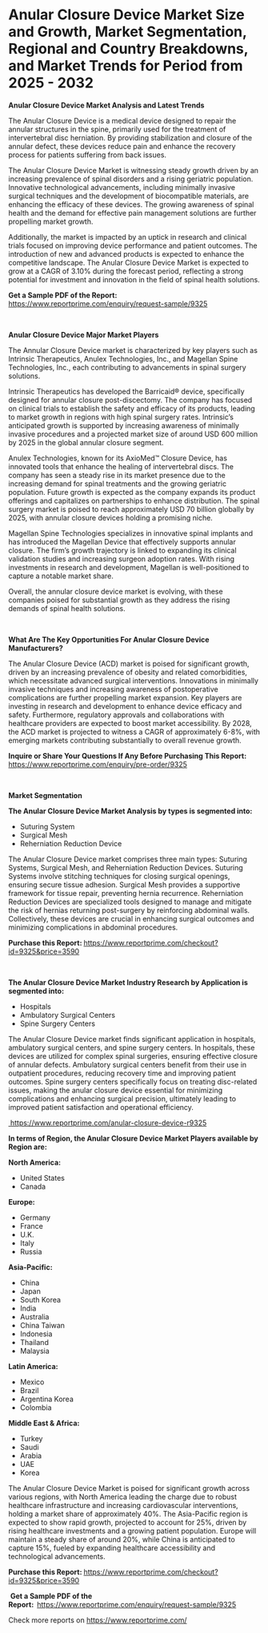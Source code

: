 <p><h1>Anular Closure Device Market Size and Growth, Market Segmentation, Regional and Country Breakdowns, and Market Trends for Period from 2025 -  2032</h1></p><p><strong>Anular Closure Device Market Analysis and Latest Trends</strong></p>
<p><p>The Anular Closure Device is a medical device designed to repair the annular structures in the spine, primarily used for the treatment of intervertebral disc herniation. By providing stabilization and closure of the annular defect, these devices reduce pain and enhance the recovery process for patients suffering from back issues. </p><p>The Anular Closure Device Market is witnessing steady growth driven by an increasing prevalence of spinal disorders and a rising geriatric population. Innovative technological advancements, including minimally invasive surgical techniques and the development of biocompatible materials, are enhancing the efficacy of these devices. The growing awareness of spinal health and the demand for effective pain management solutions are further propelling market growth.</p><p>Additionally, the market is impacted by an uptick in research and clinical trials focused on improving device performance and patient outcomes. The introduction of new and advanced products is expected to enhance the competitive landscape. The Anular Closure Device Market is expected to grow at a CAGR of 3.10% during the forecast period, reflecting a strong potential for investment and innovation in the field of spinal health solutions.</p></p>
<p><strong>Get a Sample PDF of the Report:&nbsp;</strong> <a href="https://www.reportprime.com/enquiry/request-sample/9325?utm_campaign=3131&utm_medium=2&utm_source=Github&utm_content=ia&utm_term=20032025&utm_id=anular-closure-device">https://www.reportprime.com/enquiry/request-sample/9325</a></p>
<p>&nbsp;</p>
<p><strong>Anular Closure Device Major Market Players</strong></p>
<p><p>The Annular Closure Device market is characterized by key players such as Intrinsic Therapeutics, Anulex Technologies, Inc., and Magellan Spine Technologies, Inc., each contributing to advancements in spinal surgery solutions.</p><p>Intrinsic Therapeutics has developed the Barricaid® device, specifically designed for annular closure post-discectomy. The company has focused on clinical trials to establish the safety and efficacy of its products, leading to market growth in regions with high spinal surgery rates. Intrinsic’s anticipated growth is supported by increasing awareness of minimally invasive procedures and a projected market size of around USD 600 million by 2025 in the global annular closure segment.</p><p>Anulex Technologies, known for its AxioMed™ Closure Device, has innovated tools that enhance the healing of intervertebral discs. The company has seen a steady rise in its market presence due to the increasing demand for spinal treatments and the growing geriatric population. Future growth is expected as the company expands its product offerings and capitalizes on partnerships to enhance distribution. The spinal surgery market is poised to reach approximately USD 70 billion globally by 2025, with annular closure devices holding a promising niche.</p><p>Magellan Spine Technologies specializes in innovative spinal implants and has introduced the Magellan Device that effectively supports annular closure. The firm’s growth trajectory is linked to expanding its clinical validation studies and increasing surgeon adoption rates. With rising investments in research and development, Magellan is well-positioned to capture a notable market share.</p><p>Overall, the annular closure device market is evolving, with these companies poised for substantial growth as they address the rising demands of spinal health solutions.</p></p>
<p>&nbsp;</p>
<p><strong>What Are The Key Opportunities For Anular Closure Device Manufacturers?</strong></p>
<p><p>The Anular Closure Device (ACD) market is poised for significant growth, driven by an increasing prevalence of obesity and related comorbidities, which necessitate advanced surgical interventions. Innovations in minimally invasive techniques and increasing awareness of postoperative complications are further propelling market expansion. Key players are investing in research and development to enhance device efficacy and safety. Furthermore, regulatory approvals and collaborations with healthcare providers are expected to boost market accessibility. By 2028, the ACD market is projected to witness a CAGR of approximately 6-8%, with emerging markets contributing substantially to overall revenue growth.</p></p>
<p><strong>Inquire or Share Your Questions If Any Before Purchasing This Report:</strong> <a href="https://www.reportprime.com/enquiry/pre-order/9325?utm_campaign=3131&utm_medium=2&utm_source=Github&utm_content=ia&utm_term=20032025&utm_id=anular-closure-device">https://www.reportprime.com/enquiry/pre-order/9325</a></p>
<p>&nbsp;</p>
<p><strong>Market Segmentation</strong></p>
<p><strong>The Anular Closure Device Market Analysis by types is segmented into:</strong></p>
<p><ul><li>Suturing System</li><li>Surgical Mesh</li><li>Reherniation Reduction Device</li></ul></p>
<p><p>The Anular Closure Device market comprises three main types: Suturing Systems, Surgical Mesh, and Reherniation Reduction Devices. Suturing Systems involve stitching techniques for closing surgical openings, ensuring secure tissue adhesion. Surgical Mesh provides a supportive framework for tissue repair, preventing hernia recurrence. Reherniation Reduction Devices are specialized tools designed to manage and mitigate the risk of hernias returning post-surgery by reinforcing abdominal walls. Collectively, these devices are crucial in enhancing surgical outcomes and minimizing complications in abdominal procedures.</p></p>
<p><strong>Purchase this Report:&nbsp;</strong><a href="https://www.reportprime.com/checkout?id=9325&price=3590&utm_campaign=3131&utm_medium=2&utm_source=Github&utm_content=ia&utm_term=20032025&utm_id=anular-closure-device">https://www.reportprime.com/checkout?id=9325&price=3590</a></p>
<p>&nbsp;</p>
<p><strong>The Anular Closure Device Market Industry Research by Application is segmented into:</strong></p>
<p><ul><li>Hospitals</li><li>Ambulatory Surgical Centers</li><li>Spine Surgery Centers</li></ul></p>
<p><p>The Anular Closure Device market finds significant application in hospitals, ambulatory surgical centers, and spine surgery centers. In hospitals, these devices are utilized for complex spinal surgeries, ensuring effective closure of annular defects. Ambulatory surgical centers benefit from their use in outpatient procedures, reducing recovery time and improving patient outcomes. Spine surgery centers specifically focus on treating disc-related issues, making the anular closure device essential for minimizing complications and enhancing surgical precision, ultimately leading to improved patient satisfaction and operational efficiency.</p></p>
<p><a href="https://www.reportprime.com/anular-closure-device-r9325?utm_campaign=3131&utm_medium=2&utm_source=Github&utm_content=ia&utm_term=20032025&utm_id=anular-closure-device">&nbsp;https://www.reportprime.com/anular-closure-device-r9325</a></p>
<p><strong>In terms of Region, the Anular Closure Device Market Players available by Region are:</strong></p>
<p>
    <p> <strong> North America: </strong>
        <ul>
            <li>United States</li>
            <li>Canada</li>
        </ul>
        </p> 
    <p> <strong> Europe: </strong>
        <ul>
            <li>Germany</li>
            <li>France</li>
            <li>U.K.</li>
            <li>Italy</li>
            <li>Russia</li>
        </ul>
        </p> 
    <p> <strong> Asia-Pacific: </strong>
        <ul>
            <li>China</li>
            <li>Japan</li>
            <li>South Korea</li>
            <li>India</li>
            <li>Australia</li>
            <li>China Taiwan</li>
            <li>Indonesia</li>
            <li>Thailand</li>
            <li>Malaysia</li>
        </ul>
        </p> 
    <p> <strong> Latin America: </strong>
        <ul>
            <li>Mexico</li>
            <li>Brazil</li>
            <li>Argentina Korea</li>
            <li>Colombia</li>
        </ul>
        </p> 
    <p> <strong> Middle East & Africa: </strong>
        <ul>
            <li>Turkey</li>
            <li>Saudi</li>
            <li>Arabia</li>
            <li>UAE</li>
            <li>Korea</li>
        </ul>
    </p>
    </p>
<p><p>The Anular Closure Device Market is poised for significant growth across various regions, with North America leading the charge due to robust healthcare infrastructure and increasing cardiovascular interventions, holding a market share of approximately 40%. The Asia-Pacific region is expected to show rapid growth, projected to account for 25%, driven by rising healthcare investments and a growing patient population. Europe will maintain a steady share of around 20%, while China is anticipated to capture 15%, fueled by expanding healthcare accessibility and technological advancements.</p></p>
<p><strong>Purchase this Report: </strong><a href="https://www.reportprime.com/checkout?id=9325&price=3590&utm_campaign=3131&utm_medium=2&utm_source=Github&utm_content=ia&utm_term=20032025&utm_id=anular-closure-device">https://www.reportprime.com/checkout?id=9325&price=3590</a></p>
<p>&nbsp;<strong>Get a Sample PDF of the Report:&nbsp;&nbsp;</strong><a href="https://www.reportprime.com/enquiry/request-sample/9325?utm_campaign=3131&utm_medium=2&utm_source=Github&utm_content=ia&utm_term=20032025&utm_id=anular-closure-device">https://www.reportprime.com/enquiry/request-sample/9325</a></p>
<p><strong></strong></p>
<p>Check more reports on <a href="https://www.reportprime.com/?utm_campaign=3131&utm_medium=2&utm_source=Github&utm_content=ia&utm_term=20032025&utm_id=anular-closure-device">https://www.reportprime.com/</a></p>
